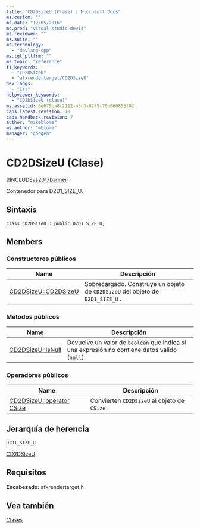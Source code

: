 ```yaml
---
title: "CD2DSizeU (Clase) | Microsoft Docs"
ms.custom: ""
ms.date: "12/05/2016"
ms.prod: "visual-studio-dev14"
ms.reviewer: ""
ms.suite: ""
ms.technology: 
  - "devlang-cpp"
ms.tgt_pltfrm: ""
ms.topic: "reference"
f1_keywords: 
  - "CD2DSizeU"
  - "afxrendertarget/CD2DSizeU"
dev_langs: 
  - "C++"
helpviewer_keywords: 
  - "CD2DSizeU (clase)"
ms.assetid: 6e679ba8-2112-43c3-8275-70b660856f02
caps.latest.revision: 18
caps.handback.revision: 7
author: "mikeblome"
ms.author: "mblome"
manager: "ghogen"
---
```

# CD2DSizeU (Clase)
[!INCLUDE[vs2017banner](../../assembler/inline/includes/vs2017banner.md)]

Contenedor para D2D1\_SIZE\_U.  
  
## Sintaxis  
  
```  
class CD2DSizeU : public D2D1_SIZE_U;  
```  
  
## Members  
  
### Constructores públicos  
  
|Name|Descripción|  
|----------|-----------------|  
|[CD2DSizeU::CD2DSizeU](../Topic/CD2DSizeU::CD2DSizeU.md)|Sobrecargado.  Construye un objeto de `CD2DSizeU` del objeto de `D2D1_SIZE_U` .|  
  
### Métodos públicos  
  
|Name|Descripción|  
|----------|-----------------|  
|[CD2DSizeU::IsNull](../Topic/CD2DSizeU::IsNull.md)|Devuelve un valor de `boolean` que indica si una expresión no contiene datos válido \(`null`\).|  
  
### Operadores públicos  
  
|Name|Descripción|  
|----------|-----------------|  
|[CD2DSizeU::operator CSize](../Topic/CD2DSizeU::operator%20CSize.md)|Convierten `CD2DSizeU` al objeto de `CSize` .|  
  
## Jerarquía de herencia  
 `D2D1_SIZE_U`  
  
 [CD2DSizeU](../../mfc/reference/cd2dsizeu-class.md)  
  
## Requisitos  
 **Encabezado:** afxrendertarget.h  
  
## Vea también  
 [Clases](../../mfc/reference/mfc-classes.md)